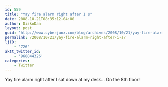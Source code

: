 ```yaml
---
id: 559
title: "Yay fire alarm right after I s"
date: 2008-10-21T08:35:12-04:00
author: DizkoDan
layout: post
guid: 'http://www.cyberjunx.com/blog/archives/2008/10/21/yay-fire-alarm-right-after-i-s/'
permalink: /2008/10/21/yay-fire-alarm-right-after-i-s/
ljID:
    - '726'
aktt_twitter_id:
    - '968844326'
categories:
    - Twitter
---
```


Yay fire alarm right after I sat down at my desk… On the 8th floor!